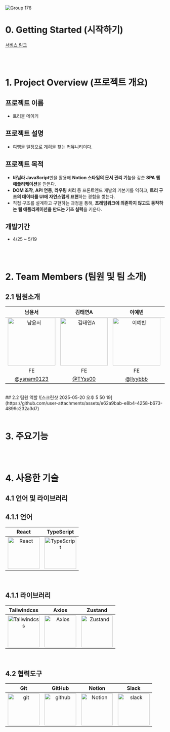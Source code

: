 ![Group 176](https://github.com/user-attachments/assets/011b2c55-55ac-42d2-bc19-0fd9fe0a6f25)

# 0. Getting Started (시작하기)
[서비스 링크](https://clinquant-kangaroo-7d97f3.netlify.app/)

<br/>
<br/>

# 1. Project Overview (프로젝트 개요)
## 프로젝트 이름
- 트러블 메이커

## 프로젝트 설명
- 여행을 일정으로 계획을 찾는 커뮤니티이다.
  
## 프로젝트 목적

- **바닐라 JavaScript**만을 활용해 **Notion 스타일의 문서 관리 기능**을 갖춘 **SPA 웹 애플리케이션**을 만든다.  
- **DOM 조작**, **API 연동**, **라우팅 처리** 등 프론트엔드 개발의 기본기를 익히고, **트리 구조의 데이터를 UI에 자연스럽게 표현**하는 경험을 쌓는다.  
- 직접 구조를 설계하고 구현하는 과정을 통해, **프레임워크에 의존하지 않고도 동작하는 웹 애플리케이션을 만드는 기초 실력**을 키운다.

## 개발기간
- 4/25 ~ 5/19

<br/>
<br/>

# 2. Team Members (팀원 및 팀 소개)
## 2.1 팀원소개
| 남윤서 | 김태연A | 이예빈 | 한상아 | 심유진 |
|:------:|:------:|:------:|:------:|:------:|
| <img src="https://avatars.githubusercontent.com/u/158164219?v=4" alt="남윤서" width="150"> | <img src="https://avatars.githubusercontent.com/u/89635061?v=4" alt="김태연A" width="150"> | <img src="https://avatars.githubusercontent.com/u/105144795?v=4" alt="이예빈" width="150"> | <img src="https://avatars.githubusercontent.com/u/89959007?v=4" alt="한상아" width="150"> | <img src="https://avatars.githubusercontent.com/u/204798087?v=4" alt="심유진" width="150"> |
| FE | FE | FE | FE | FE |
| [@ysnam0123](https://github.com/ysnam0123) | [@TYss00](https://github.com/TYss00) | [@llyybbb](https://github.com/llyybbb) | [@hansanga](https://github.com/hansanga) | [@youjin430](https://github.com/youjin430) |
<br/>
## 2.2 팀원 역할
![스크린샷 2025-05-20 오후 5 50 19](https://github.com/user-attachments/assets/e62a9bab-e8b4-4258-b673-4899c232a3d7)

<br/>
<br/>

# 3. 주요기능

<br/>
<br/>

# 4. 사용한 기술
## 4.1 언어 및 라이브러리
## 4.1.1 언어
| React | TypeScript |
|:-----:|:----------:|
| <img src="https://simpleicons.org/icons/react.svg" alt="React" width="100"> | <img src="https://simpleicons.org/icons/typescript.svg" alt="TypeScript" width="100"> |
<br/>

## 4.1.1 라이브러리
| Tailwindcss | Axios | Zustand |
|:-----------:|:-----:|:-------:|
| <img src="https://simpleicons.org/icons/tailwindcss.svg" alt="Tailwindcss" width="100"> | <img src="https://img1.daumcdn.net/thumb/R1280x0/?scode=mtistory2&fname=https%3A%2F%2Fblog.kakaocdn.net%2Fdn%2FFhrqG%2Fbtsn0D9GtRf%2FEdSXN22Dj3JnQpKKUdZWk0%2Fimg.png" alt="Axios" width="100"> | <img src="https://velog.velcdn.com/images/jwhong135/post/50f0132e-c4c7-4bb9-ad29-d1fde4635fad/image.png" alt="Zustand" width="100"> |


<br/>

## 4.2 협력도구
| Git | GitHub | Notion | Slack |
|:---:|:------:|:------:|:-----:|
| <img src="https://github.com/user-attachments/assets/483abc38-ed4d-487c-b43a-3963b33430e6" alt="git" width="100">  | <img src="https://upload.wikimedia.org/wikipedia/commons/thumb/9/95/Font_Awesome_5_brands_github.svg/250px-Font_Awesome_5_brands_github.svg.png" alt="github" width="100"> | <img src="https://github.com/user-attachments/assets/34141eb9-deca-416a-a83f-ff9543cc2f9a" alt="Notion" width="100">| <img src="https://www.darun.io/_next/image?url=https%3A%2F%2Fres.cloudinary.com%2Fdqddtkvmb%2Fimage%2Fupload%2Fv1728017922%2Fproduction%2Fimages%2Flogos%2Fslack.webp&w=96&q=75" alt="slack" width="100">|

<br/>
